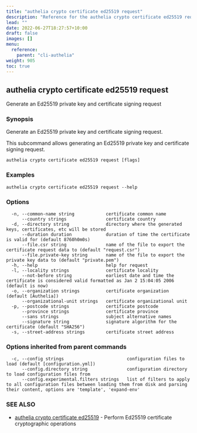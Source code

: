 ```yaml
---
title: "authelia crypto certificate ed25519 request"
description: "Reference for the authelia crypto certificate ed25519 request command."
lead: ""
date: 2022-06-27T18:27:57+10:00
draft: false
images: []
menu:
  reference:
    parent: "cli-authelia"
weight: 905
toc: true
---
```


## authelia crypto certificate ed25519 request

Generate an Ed25519 private key and certificate signing request

### Synopsis

Generate an Ed25519 private key and certificate signing request.

This subcommand allows generating an Ed25519 private key and certificate signing request.

```
authelia crypto certificate ed25519 request [flags]
```

### Examples

```
authelia crypto certificate ed25519 request --help
```

### Options

```
  -n, --common-name string            certificate common name
      --country strings               certificate country
  -d, --directory string              directory where the generated keys, certificates, etc will be stored
      --duration duration             duration of time the certificate is valid for (default 8760h0m0s)
      --file.csr string               name of the file to export the certificate request data to (default "request.csr")
      --file.private-key string       name of the file to export the private key data to (default "private.pem")
  -h, --help                          help for request
  -l, --locality strings              certificate locality
      --not-before string             earliest date and time the certificate is considered valid formatted as Jan 2 15:04:05 2006 (default is now)
  -o, --organization strings          certificate organization (default [Authelia])
      --organizational-unit strings   certificate organizational unit
  -p, --postcode strings              certificate postcode
      --province strings              certificate province
      --sans strings                  subject alternative names
      --signature string              signature algorithm for the certificate (default "SHA256")
  -s, --street-address strings        certificate street address
```

### Options inherited from parent commands

```
  -c, --config strings                        configuration files to load (default [configuration.yml])
      --config.directory string               configuration directory to load configuration files from
      --config.experimental.filters strings   list of filters to apply to all configuration files between loading them from disk and parsing their content, options are 'template', 'expand-env'
```

### SEE ALSO

* [authelia crypto certificate ed25519](authelia_crypto_certificate_ed25519.md)	 - Perform Ed25519 certificate cryptographic operations

